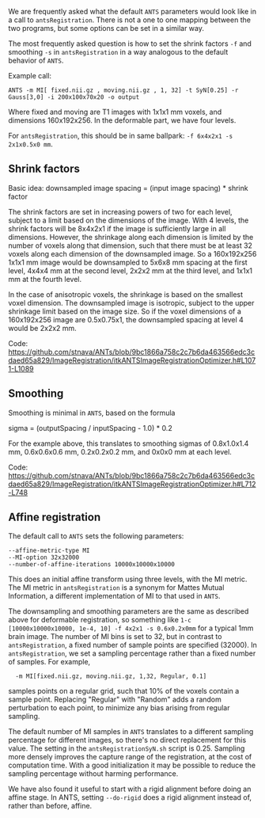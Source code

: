 We are frequently asked what the default `ANTS` parameters would look like in a call to `antsRegistration`. There is not a one to one mapping between the two programs, but some options can be set in a similar way.

The most frequently asked question is how to set the shrink factors `-f` and smoothing `-s` in `antsRegistration` in a way analogous to the default behavior of `ANTS`. 

Example call:

```
ANTS -m MI[ fixed.nii.gz , moving.nii.gz , 1, 32] -t SyN[0.25] -r Gauss[3,0] -i 200x100x70x20 -o output
```

Where fixed and moving are T1 images with 1x1x1 mm voxels, and dimensions 160x192x256. In the deformable part, we have four levels.

For `antsRegistration`, this should be in same ballpark: `-f 6x4x2x1 -s 2x1x0.5x0 mm`. 


## Shrink factors

Basic idea: downsampled image spacing = (input image spacing) * shrink factor

The shrink factors are set in increasing powers of two for each level, subject to a limit based on the dimensions of the image. With 4 levels, the shrink factors will be 8x4x2x1 if the image is sufficiently large in all dimensions. However, the shrinkage along each dimension is limited by the number of voxels along that dimension, such that there must be at least 32 voxels along each dimension of the downsampled image. So a 160x192x256 1x1x1 mm image would be downsampled to 5x6x8 mm spacing at the first level, 4x4x4 mm at the second level, 2x2x2 mm at the third level, and 1x1x1 mm at the fourth level.

In the case of anisotropic voxels, the shrinkage is based on the smallest voxel dimension. The downsampled image is isotropic, subject to the upper shrinkage limit based on the image size. So if the voxel dimensions of a 160x192x256 image are 0.5x0.75x1, the downsampled spacing at level 4 would be 2x2x2 mm.

Code: https://github.com/stnava/ANTs/blob/9bc1866a758c2c7b6da463566edc3cdaed65a829/ImageRegistration/itkANTSImageRegistrationOptimizer.h#L1071-L1089


## Smoothing

Smoothing is minimal in `ANTS`, based on the formula 

  sigma = (outputSpacing / inputSpacing - 1.0) * 0.2

For the example above, this translates to smoothing sigmas of 0.8x1.0x1.4 mm, 0.6x0.6x0.6 mm, 0.2x0.2x0.2 mm, and 0x0x0 mm at each level. 

Code: https://github.com/stnava/ANTs/blob/9bc1866a758c2c7b6da463566edc3cdaed65a829/ImageRegistration/itkANTSImageRegistrationOptimizer.h#L712-L748


## Affine registration

The default call to `ANTS` sets the following parameters:

```
--affine-metric-type MI
--MI-option 32x32000
--number-of-affine-iterations 10000x10000x10000
```

This does an initial affine transform using three levels, with the MI metric. The MI metric in `antsRegistration` is a synonym for Mattes Mutual Information, a different implementation of MI to that used in `ANTS`. 

The downsampling and smoothing parameters are the same as described above for deformable registration, so something like `1-c [10000x10000x10000, 1e-4, 10] -f 4x2x1 -s 0.6x0.2x0mm` for a typical 1mm brain image. The number of MI bins is set to 32, but in contrast to `antsRegistration`, a fixed number of sample points are specified (32000). In `antsRegistration`, we set a sampling percentage rather than a fixed number of samples. For example, 

```
  -m MI[fixed.nii.gz, moving.nii.gz, 1,32, Regular, 0.1]
```

samples points on a regular grid, such that 10% of the voxels contain a sample point. Replacing "Regular" with "Random" adds a random perturbation to each point, to minimize any bias arising from regular sampling.

The default number of MI samples in `ANTS` translates to a different sampling percentage for different images, so there's no direct replacement for this value. The setting in the `antsRegistrationSyN.sh` script is 0.25. Sampling more densely improves the capture range of the registration, at the cost of computation time. With a good initialization it may be possible to reduce the sampling percentage without harming performance.

We have also found it useful to start with a rigid alignment before doing an affine stage. In ANTS, setting `--do-rigid` does a rigid alignment instead of, rather than before, affine.

